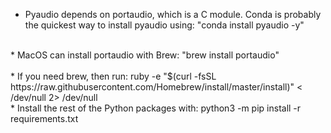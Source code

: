 * Pyaudio depends on portaudio, which is a C module. Conda is probably the quickest way to install pyaudio using: "conda install pyaudio -y"<br>
<br>
* MacOS can install portaudio with Brew: "brew install portaudio"<br><br>
* If you need brew, then run: ruby -e "$(curl -fsSL https://raw.githubusercontent.com/Homebrew/install/master/install)" < /dev/null 2> /dev/null<br>
* Install the rest of the Python packages with: python3 -m pip install -r requirements.txt<br>
